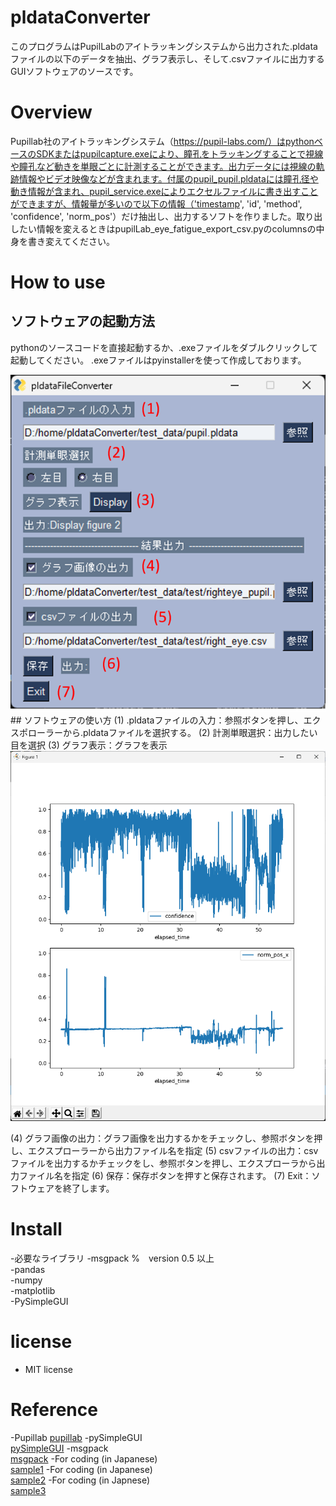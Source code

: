 # pldataConverter
このプログラムはPupilLabのアイトラッキングシステムから出力された.pldataファイルの以下のデータを抽出、グラフ表示し、そして.csvファイルに出力するGUIソフトウェアのソースです。

# Overview
Pupillab社のアイトラッキングシステム（https://pupil-labs.com/）はpythonベースのSDKまたはpupilcapture.exeにより、瞳孔をトラッキングすることで視線や瞳孔など動きを単眼ごとに計測することができます。出力データには視線の軌跡情報やビデオ映像などが含まれます。付属のpupil_pupil.pldataには瞳孔径や動き情報が含まれ、pupil_service.exeによりエクセルファイルに書き出すことができますが、情報量が多いので以下の情報（'timestamp', 'id', 'method', 'confidence', 'norm_pos'）だけ抽出し、出力するソフトを作りました。取り出したい情報を変えるときはpupilLab_eye_fatigue_export_csv.pyのcolumnsの中身を書き変えてください。


# How to use
## ソフトウェアの起動方法 
pythonのソースコードを直接起動するか、.exeファイルをダブルクリックして起動してください。
.exeファイルはpyinstallerを使って作成しております。

<img src="images/gui_instruction.png" alt="GUIの画像" title="GUI">
## ソフトウェアの使い方
(1) .pldataファイルの入力：参照ボタンを押し、エクスポローラーから.pldataファイルを選択する。
(2) 計測単眼選択：出力したい目を選択
(3) グラフ表示：グラフを表示
<img src="images/graph.png" alt="表示グラフの画像" title="Graph">

(4) グラフ画像の出力：グラフ画像を出力するかをチェックし、参照ボタンを押し、エクスプローラーから出力ファイル名を指定
(5) csvファイルの出力：csvファイルを出力するかチェックをし、参照ボタンを押し、エクスプローラから出力ファイル名を指定
(6) 保存：保存ボタンを押すと保存されます。
(7) Exit：ソフトウェアを終了します。

# Install
-必要なライブラリ
 -msgpack %　version 0.5 以上  
 -pandas  
 -numpy  
 -matplotlib  
 -PySimpleGUI  

# license
- MIT license

# Reference
-Pupillab
[pupillab](https://docs.pupil-labs.com/developer/core/overview/)
-pySimpleGUI  
[pySimpleGUI](https://www.pysimplegui.org/en/latest/)
-msgpack  
[msgpack](https://msgpack.org/)
-For coding (in Japanese)  
[sample1](https://qiita.com/issakuss/items/30759f9ed0e49c366009)
-For coding (in Japanese)  
[sample2](https://qiita.com/makky0620/items/07dfe5414f5a38e322d1)
-For coding (in Japnese)  
[sample3](https://qiita.com/issakuss/items/bfe2dc2dce6652ea710c)

